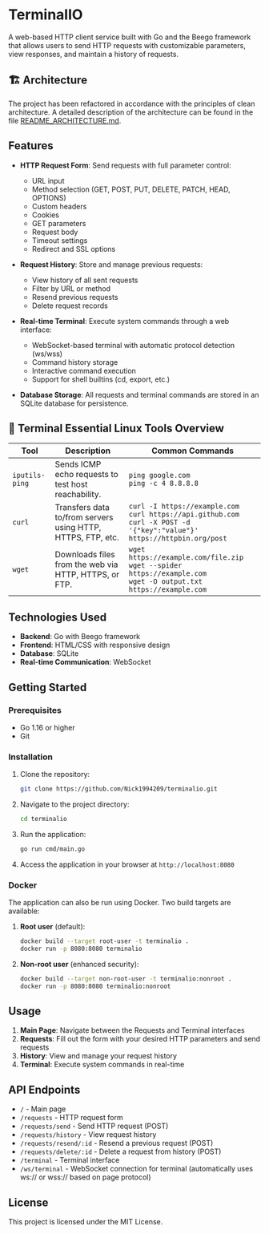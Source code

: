 # TerminalIO

A web-based HTTP client service built with Go and the Beego framework that allows users to send HTTP requests with customizable parameters, view responses, and maintain a history of requests.

## 🏗️ Architecture

The project has been refactored in accordance with the principles of clean architecture. A detailed description of the architecture can be found in the file [README_ARCHITECTURE.md](README_ARCHITECTURE.md).

## Features

- **HTTP Request Form**: Send requests with full parameter control:
  - URL input
  - Method selection (GET, POST, PUT, DELETE, PATCH, HEAD, OPTIONS)
  - Custom headers
  - Cookies
  - GET parameters
  - Request body
  - Timeout settings
  - Redirect and SSL options

- **Request History**: Store and manage previous requests:
  - View history of all sent requests
  - Filter by URL or method
  - Resend previous requests
  - Delete request records

- **Real-time Terminal**: Execute system commands through a web interface:
  - WebSocket-based terminal with automatic protocol detection (ws/wss)
  - Command history storage
  - Interactive command execution
  - Support for shell builtins (cd, export, etc.)

- **Database Storage**: All requests and terminal commands are stored in an SQLite database for persistence.

## 🧰 Terminal Essential Linux Tools Overview

| Tool            | Description                                      | Common Commands                                  |
|-----------------|--------------------------------------------------|--------------------------------------------------|
| `iputils-ping`  | Sends ICMP echo requests to test host reachability. | `ping google.com`<br>`ping -c 4 8.8.8.8`         |
| `curl`          | Transfers data to/from servers using HTTP, HTTPS, FTP, etc. | `curl -I https://example.com`<br>`curl https://api.github.com`<br>`curl -X POST -d '{"key":"value"}' https://httpbin.org/post` |
| `wget`          | Downloads files from the web via HTTP, HTTPS, or FTP. | `wget https://example.com/file.zip`<br>`wget --spider https://example.com`<br>`wget -O output.txt https://example.com` |

## Technologies Used

- **Backend**: Go with Beego framework
- **Frontend**: HTML/CSS with responsive design
- **Database**: SQLite
- **Real-time Communication**: WebSocket

## Getting Started

### Prerequisites

- Go 1.16 or higher
- Git

### Installation

1. Clone the repository:
   ```bash
   git clone https://github.com/Nick1994209/terminalio.git
   ```

2. Navigate to the project directory:
   ```bash
   cd terminalio
   ```

3. Run the application:
   ```bash
   go run cmd/main.go
   ```

4. Access the application in your browser at `http://localhost:8080`

### Docker

The application can also be run using Docker. Two build targets are available:

1. **Root user** (default):
   ```bash
   docker build --target root-user -t terminalio .
   docker run -p 8080:8080 terminalio
   ```

2. **Non-root user** (enhanced security):
   ```bash
   docker build --target non-root-user -t terminalio:nonroot .
   docker run -p 8080:8080 terminalio:nonroot
   ```

## Usage

1. **Main Page**: Navigate between the Requests and Terminal interfaces
2. **Requests**: Fill out the form with your desired HTTP parameters and send requests
3. **History**: View and manage your request history
4. **Terminal**: Execute system commands in real-time

## API Endpoints

- `/` - Main page
- `/requests` - HTTP request form
- `/requests/send` - Send HTTP request (POST)
- `/requests/history` - View request history
- `/requests/resend/:id` - Resend a previous request (POST)
- `/requests/delete/:id` - Delete a request from history (POST)
- `/terminal` - Terminal interface
- `/ws/terminal` - WebSocket connection for terminal (automatically uses ws:// or wss:// based on page protocol)

## License

This project is licensed under the MIT License.